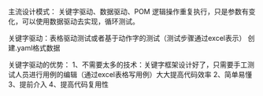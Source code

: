 主流设计模式： 关键字驱动、数据驱动、POM
逻辑操作重复执行，只是参数有变化，可以使用数据驱动去实现，循环测试。

关键字驱动：表格驱动测试或者基于动作字的测试（测试步骤通过excel表示）
创建.yaml格式数据 



关键字驱动的优势：
1、不需要太多的技术：关键字框架设计好了，只需要手工测试人员进行用例的编辑（通过excel表格写用例）大大提高代码效率
2、简单易懂
3、提前介入
4、提高代码复用性